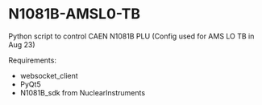 # N1081B-AMSL0-TB
Python script to control CAEN N1081B PLU (Config used for AMS LO TB in Aug 23)

Requirements:
- websocket_client
- PyQt5
- N1081B_sdk from NuclearInstruments
